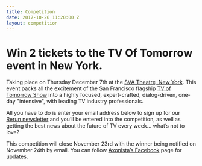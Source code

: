 ```yaml
---
title: Competition
date: 2017-10-26 11:20:00 Z
layout: competition
---
```


# Win 2 tickets to the TV Of Tomorrow event in New York.

Taking place on Thursday December 7th at the <a href="https://www.google.ie/maps/place/SVA+Theatre/@40.7459734,-73.9997469,15z/data=!4m5!3m4!1s0x0:0xc1c1675ce0bfb1a1!8m2!3d40.7459734!4d-73.9997469" target="_blank">SVA Theatre, New York</a>. This event packs all the excitement of the San Francisco flagship <a href="http://thetvoftomorrowshow.com/" target="_blank">TV of Tomorrow Show</a> into a highly focused, expert-crafted, dialog-driven, one-day "intensive", with leading TV industry professionals.

All you have to do is enter your email address below to sign up for our <a href="http://rerun.axonista.com/" target="_blank">Rerun newsletter</a> and you’ll be entered into the competition, as well as getting the best news about the future of TV every week... what’s not to love?

This competition will close November 23rd with the winner being notified on November 24th by email. You can follow <a href="https://www.facebook.com/axonista/" target="_blank">Axonista’s Facebook</a> page for updates.